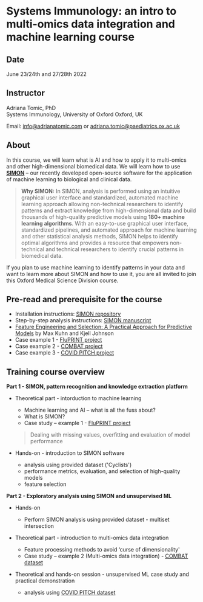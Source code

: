 # Systems Immunology: an intro to multi-omics data integration and machine learning course

## Date
June 23/24th and 27/28th 2022

## Instructor

Adriana Tomic, PhD  
Systems Immunology, University of Oxford
Oxford, UK

Email: [info@adrianatomic.com](mailto:info@adrianatomic.com) or [adriana.tomic@paediatrics.ox.ac.uk](mailto:adriana.tomic@paediatrics.ox.ac.uk)

## About

In this course, we will learn what is AI and how to apply it to multi-omics and other high-dimensional biomedical data.
We will learn how to use [**SIMON**](https://www.cell.com/patterns/fulltext/S2666-3899(20)30242-7) – our recently developed open-source software for the application of machine learning to biological and clinical data.

> **Why SIMON:** 
 In SIMON, analysis is performed using an intuitive graphical user interface and standardized, automated machine learning approach allowing non-technical researchers to identify patterns and extract knowledge from high-dimensional data and build thousands of high-quality predictive models using **180+ machine learning algorithms**. With an easy-to-use graphical user interface, standardized pipelines, and automated approach for machine learning and other statistical analysis methods, SIMON helps to identify optimal algorithms and provides a resource that empowers non-technical and technical researchers to identify crucial patterns in biomedical data.
 
If you plan to use machine learning to identify patterns in your data and want to learn more about SIMON and how to use it, you are all invited to join this Oxford Medical Science Division course.

## Pre-read and prerequisite for the course

-  Installation instructions: [SIMON repository](https://github.com/genular/simon-frontend)
-  Step-by-step analysis instructions: [SIMON manuscript](https://www.cell.com/patterns/fulltext/S2666-3899(20)30242-7)
- [Feature Engineering and Selection: A Practical Approach for Predictive Models](https://bookdown.org/max/FES/) by Max Kuhn and Kjell Johnson
- Case example 1 - [FluPRINT project](https://www.jimmunol.org/content/early/2019/06/13/jimmunol.1900033)
- Case example 2 - [COMBAT project](https://www.cell.com/cell/fulltext/S0092-8674(22)00070-8?_)
- Case example 3 - [COVID PITCH project](https://www.nature.com/articles/s41467-022-28898-1)

## Training course overview

**Part 1 - SIMON, pattern recognition and knowledge extraction platform**

- Theoretical part - intorduction to machine learning
    - Machine learning and AI – what is all the fuss about?
    - What is SIMON?
    - Case study – example 1 - [FluPRINT project](https://fluprint.com/)
    > Dealing with missing values, overfitting and evaluation of model performance

- Hands-on - introduction to SIMON software 
    - analysis using provided dataset ('Cyclists') 
    - performance metrics, evaluation, and selection of high-quality models
    - feature selection
    
**Part 2 - Exploratory analysis using SIMON and unsupervised ML**
- Hands-on
    - Perform SIMON analysis using provided dataset - multiset intersection

- Theoretical part - introduction to multi-omics data integration
    - Feature processing methods to avoid ‘curse of dimensionality'
    - Case study – example 2 (Multi-omics data integration) - [COMBAT dataset](https://www.combat.ox.ac.uk/)

- Theoretical and hands-on session - unsupervised ML case study and practical demonstration
    - analysis using [COVID PITCH dataset](https://zenodo.org/record/4905965)
    
